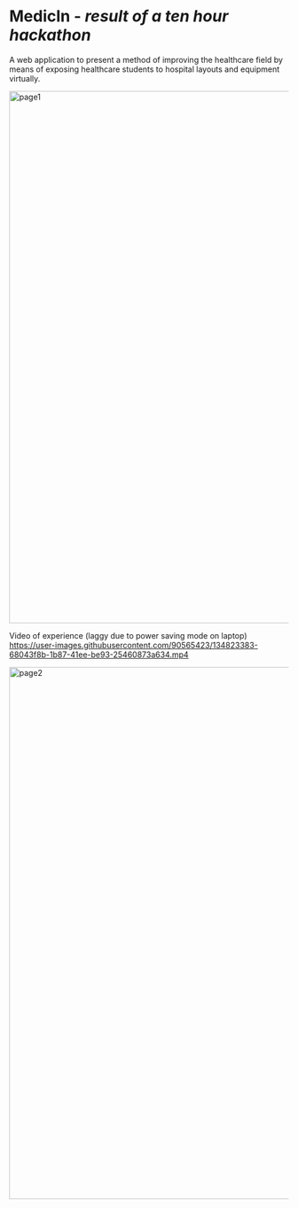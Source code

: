 # MedicIn - *result of a ten hour hackathon*
A web application to present a method of improving the healthcare field by means of exposing healthcare students to hospital layouts and equipment virtually.

<img width="960" alt="page1" src="https://user-images.githubusercontent.com/90565423/134823287-7c474950-b50a-4a63-8471-1280d82a35e8.PNG">

Video of experience (laggy due to power saving mode on laptop)
https://user-images.githubusercontent.com/90565423/134823383-68043f8b-1b87-41ee-be93-25460873a634.mp4

<img width="960" alt="page2" src="https://user-images.githubusercontent.com/90565423/134823304-b027ddb5-ade1-4bad-9cc5-cfea05e54d83.PNG">


